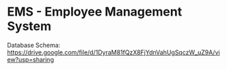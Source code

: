 # EMS - Employee Management System
Database Schema: https://drive.google.com/file/d/1DyraM81fQzX8FjYdnVahUgSqczW_uZ9A/view?usp=sharing
